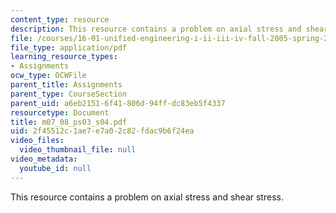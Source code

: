 ```yaml
---
content_type: resource
description: This resource contains a problem on axial stress and shear stress.
file: /courses/16-01-unified-engineering-i-ii-iii-iv-fall-2005-spring-2006/2f45512c1ae7e7a02c82fdac9b6f24ea_m07_08_ps03_s04.pdf
file_type: application/pdf
learning_resource_types:
- Assignments
ocw_type: OCWFile
parent_title: Assignments
parent_type: CourseSection
parent_uid: a6eb2151-6f41-806d-94ff-dc83eb5f4337
resourcetype: Document
title: m07_08_ps03_s04.pdf
uid: 2f45512c-1ae7-e7a0-2c82-fdac9b6f24ea
video_files:
  video_thumbnail_file: null
video_metadata:
  youtube_id: null
---
```

This resource contains a problem on axial stress and shear stress.